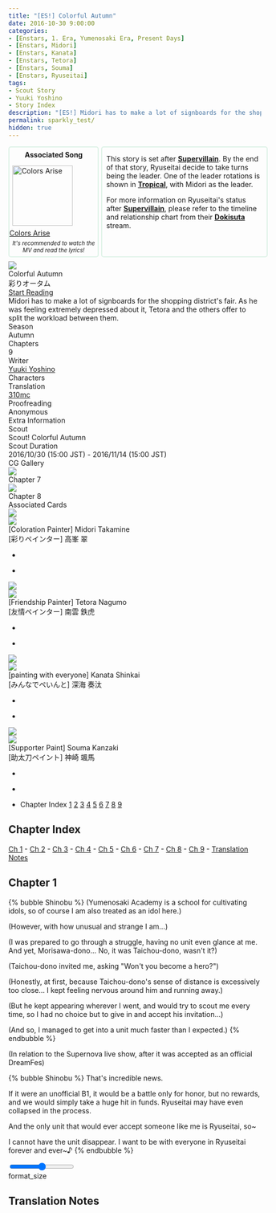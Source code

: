 ```yaml
---
title: "[ES!] Colorful Autumn"
date: 2016-10-30 9:00:00
categories:
- [Enstars, 1. Era, Yumenosaki Era, Present Days]
- [Enstars, Midori]
- [Enstars, Kanata]
- [Enstars, Tetora]
- [Enstars, Souma]
- [Enstars, Ryuseitai]
tags:
- Scout Story
- Yuuki Yoshino
- Story Index
description: "[ES!] Midori has to make a lot of signboards for the shopping district's fair. As he was feeling extremely depressed about it, Tetora and the others offer to split the workload between them."
permalink: sparkly_test/
hidden: true
---
```

<div class="preview-wrapper reverse" style="--storyColor:#5ac189;--storyColor-rgb:90,193,137;--storyColor-h:147.4;--storyColor-s:45.4%;--storyColor-l:55.5%;">
    <div class="grid-wrapper">
        <div class="preview-background" style="background-image: url('/img/es/scoutstory/colorfulautumn/midoribcgframe.jpg')"></div>
        <div class="preview-box">
            <div class="title-area">
                <div class="title-area__title">Colorful Autumn</div>
                <div class="title-area__subtitle">彩りオータム</div>
                <div class="title-area__start"><a href="/colorful_autumn#Chapter-1">Start Reading</a></div>
            </div>
            <div class="info-area">
                <div class="synopsis">
                    Midori has to make a lot of signboards for the shopping district's fair. As he was feeling extremely depressed about it, Tetora and the others offer to split the workload between them.
                </div>
                <div class="info">
                    <div class="info-item season">
                        <div class="label">
                            Season
                        </div>
                        <div class="value">
                            Autumn
                        </div>
                    </div>
                    <div class="info-item chapters">
                        <div class="label">
                            Chapters
                        </div>
                        <div class="value">
                            9
                        </div>
                    </div>
                    <div class="info-item writer">
                        <div class="label">
                            Writer
                        </div>
                        <div class="value">
                            <a href="/tags/Yuuki-Yoshino/">Yuuki Yoshino</a>
                        </div>
                    </div>
                    <div class="info-item characters">
                        <div class="label">
                            Characters
                        </div>
                        <div class="value">
                        <a href="/categories/Enstars/Midori" character="Midori"></a>
                        <a href="/categories/Enstars/Tetora" character="Tetora"></a>
                        <a href="/categories/Enstars/Kanata" character="Kanata"></a>
                        <a href="/categories/Enstars/Souma" character="Souma"></a>
                        </div>
                    </div>
                    <div class="info-item tl">
                        <div class="label">
                            Translation
                        </div>
                        <div class="value">
                            <a href="/about">310mc</a>
                        </div>
                    </div>
                    <div class="info-item pr">
                        <div class="label">
                            Proofreading
                        </div>
                        <div class="value">
                            Anonymous
                        </div>
                    </div>
                </div>
            </div>
        </div>
    </div>
</div>

<!-- more -->

<style>
.more-info {
    display: flex;
    width: 100%;
    margin-inline: auto;
    margin-bottom: 0.5rem;
}

.more-info .associated-song, .more-info .associated-story {
    border: 2px solid rgba(90, 193, 137, 0.2);
    border-radius: 5px;
}

.more-info .associated-song {
    min-width: 35%;
    width: 35%;
    margin-right: 0.3rem;
}

.more-info .associated-story {
    min-width: 65%;
    width: 65%;
}

.associated-song-label {
    font-weight: 700;
    padding: 0.4rem;
    text-align: center;
}

.more-info .song-info {
    display: flex;
    flex-wrap: wrap;
}

.more-info img {
    margin: 0.4rem;
    padding: 0;
    width: 120px;
}

.more-info .stories {
    grid-template-columns: max-content;
    justify-content: center;
    margin-bottom: 0;
}

.more-info .extra-text {
    font-size: 0.8em;
    font-style: italic;
    text-align: center;
    margin: 0.3rem;
    margin-bottom: 0.3rem;
}

.associated-story-info {
    margin-inline: 0.5rem;
}

.associated-story-info img {
    display: inline-block;
    width: 50px;
    vertical-align: bottom;
    margin: 0 0.3rem 0 0 !important;
    padding: 0;
}
</style>

<script src="https://kit.fontawesome.com/0993e30c04.js" crossorigin="anonymous"></script>

<div class="more-info">
    <div class="associated-song">
        <div class="associated-song-label">Associated Song</div>
        <div class="stories">
            <div class="story">
                <div class="thumbimage">
                    <img
                        src="https://f005.backblazeb2.com/file/reitoouji/ro_spEpfOH6759a5bc7.webp?timestamp=1733928382315"
                        alt="Colors Arise"
                    />
                </div>
                <a href="/colors_arise" class="storyName" target="_blank">
                    <span>Colors Arise</span>
                    <span class="read"></span>
                </a>
            </div>
        </div>
        <div class="extra-text">
            It's recommended to watch the MV and read the lyrics!
        </div>
    </div>
    <div class="associated-story">
        <div class="associated-story-info">
            <p>This story is set after <i class="fa-solid fa-star tetora"></i> <strong><a href="/supervillain" target="_blank">Supervillain</a></strong>. By the end of that story, Ryuseitai decide to take turns being the leader. One of the leader rotations is shown in <i class="fa-solid fa-star midori"></i> <strong><a href="/tropical" target="_blank">Tropical</a></strong>, with Midori as the leader.</p>
            <p>For more information on Ryuseitai's status after <i class="fa-solid fa-star tetora"></i> <strong><a href="/supervillain" target="_blank">Supervillain</a></strong>, please refer to the timeline and relationship chart from their <strong><a href="/dokisuta_ryuseitai" target="_blank">Dokisuta</a></strong> stream.</p>
        </div>
    </div>
</div>

<style>
    .preview-wrapper {
        display: none;
    }
    @media (max-width: 567px) {
        .post-block {
            padding: 5px 10px 8px !important;
        }
    }
</style>

<link rel="stylesheet" href="/cssfolder/removewidth.css">

<div class="story-wrapper" style="--storyColor:#5ac189;--storyColor-rgb:90,193,137;--storyColor-h:147.4;--storyColor-s:45.4%;--storyColor-l:55.5%;">
    <div class="grid-wrapper">
        <div class="story-background" style="background: top/cover url(/img/es/scoutstory/colorfulautumn/midoriorigcg.jpg)"></div>
        <div class="story-box">
            <div class="story-cover">
                <div><img src="/img/es/scoutstory/colorfulautumn/midoribcgframe.jpg"></div>
            </div>
            <div class="title-area">
                <div class="title-area__title">Colorful Autumn</div>
                <div class="title-area__subtitle">彩りオータム</div>
                <div class="title-area__start">
                    <a href="#Chapter-1">Start Reading</a>
                </div>
            </div>
            <div class="info-area">
                <div class="synopsis">
                    Midori has to make a lot of signboards for the shopping district's fair. As he was feeling extremely depressed about it, Tetora and the others offer to split the workload between them.
                </div>
                <div class="info">
                    <div class="info-item season">
                        <div class="label">
                            Season
                        </div>
                        <div class="value">
                            Autumn
                        </div>
                    </div>
                    <div class="info-item chapters">
                        <div class="label">
                            Chapters
                        </div>
                        <div class="value">
                            9
                        </div>
                    </div>
                    <div class="info-item writer">
                        <div class="label">
                            Writer
                        </div>
                        <div class="value">
                            <a href="/tags/Yuuki-Yoshino/">Yuuki Yoshino</a>
                        </div>
                    </div>
                    <div class="info-item characters">
                        <div class="label">
                            Characters
                        </div>
                        <div class="value">
                        <a href="/categories/Enstars/Midori" character="Midori"></a>
                        <a href="/categories/Enstars/Tetora" character="Tetora"></a>
                        <a href="/categories/Enstars/Kanata" character="Kanata"></a>
                        <a href="/categories/Enstars/Souma" character="Souma"></a>
                        </div>
                    </div>
                    <div class="info-item tl">
                        <div class="label">
                            Translation
                        </div>
                        <div class="value">
                          <a href="/about">310mc</a>
                        </div>
                    </div>
                    <div class="info-item pr">
                        <div class="label">
                            Proofreading
                        </div>
                        <div class="value">
                            Anonymous
                        </div>
                    </div>
                </div>
                <div class="extra-area">
                    <div class="tab-header">
                        <div class="tab-header__name">Extra Information</div>
                    </div>
                    <div class="tab-content">
                        <div class="tab-item">
                            <div class="label">
                                Scout
                            </div>
                            <div class="value">
                                Scout! Colorful Autumn
                            </div>
                        </div>
                        <div class="tab-item">
                            <div class="label">
                                Scout Duration
                            </div>
                            <div class="value">
                                2016/10/30 (15:00 JST) - 2016/11/14 (15:00 JST)
                            </div>
                        </div>
                    </div>
                </div>
                <div class="cg-gallery">
                    <div class="tab-header">
                        <div class="tab-header__name">CG Gallery</div>
                    </div>
                    <div class="tab-content">
                        <div class="gallery">
                            <div class="gallery-item">
                                <div class="image">
                                    <img src="/img/es/scoutstory/colorfulautumn/midoriorigcg.jpg">
                                </div>
                                <div class="caption">
                                    Chapter 7
                                </div>
                            </div>
                            <div class="gallery-item">
                                <div class="image">
                                    <img src="/img/es/scoutstory/colorfulautumn/tetoraorigcg.jpg">
                                </div>
                                <div class="caption">
                                    Chapter 8
                                </div>
                            </div>
                        </div>
                    </div>
                </div>
                <div class="story-cards">
                    <div class="tab-header">
                        <div class="tab-header__name">Associated Cards</div>
                    </div>
                    <div class="tab-content">
                        <div class="cards">
                            <div class="cards-item">
                                <div class="image">
                                    <div class="single unbloomed">
                                        <img src="/img/es/scoutstory/colorfulautumn/midoricard.jpg">
                                    </div>
                                    <div class="single bloomed">
                                        <img src="/img/es/scoutstory/colorfulautumn/midoribcard.jpg">
                                    </div>
                                    <div class="quotes__wrapper">
                                        <div class="quotes">
                                            <div class="unbloomed"><!--最高だよありがとう！	--></div>
                                            <div class="bloomed"><!--いい色に染まってきてる？--></div>
                                        </div>
                                    </div>
                                </div>
                                <div class="lightbox">
                                    <div class="card__name">[Coloration Painter] Midori Takamine</div>
                                    <div class="card__jp">[彩りペインター] 高峯 翠</div>
                                    <div class="skills">
                                        <ul>
                                            <li id="live">
                                                <div class="name"><!--秋色ペイント--></div>
                                                <div class="desc"></div>
                                            </li>
                                            <li id="lesson">
                                                <div class="name"><!--新手のゆるキャラ--></div>
                                                <div class="desc"></div>
                                            </li>
                                        </ul>
                                    </div>
                                </div>
                            </div>
                            <div class="cards-item">
                                <div class="image">
                                    <div class="single unbloomed">
                                        <img src="/img/es/scoutstory/colorfulautumn/tetoracard.jpg">
                                    </div>
                                    <div class="single bloomed">
                                        <img src="/img/es/scoutstory/colorfulautumn/tetorabcard.jpg">
                                    </div>
                                    <div class="quotes__wrapper">
                                        <div class="quotes">
                                            <div class="unbloomed"><!--イラストって難しいッスね…--></div>
                                            <div class="bloomed"><!--派手に豪快に暴れるッス！--></div>
                                        </div>
                                    </div>
                                </div>
                                <div class="lightbox">
                                    <div class="card__name">[Friendship Painter] Tetora Nagumo</div>
                                    <div class="card__jp">[友情ペインター] 南雲 鉄虎</div>
                                    <div class="skills">
                                        <ul>
                                            <li id="live">
                                                <div class="name"><!--豪快ペイント--></div>
                                                <div class="desc"></div>
                                            </li>
                                            <li id="lesson">
                                                <div class="name"><!--造形センス--></div>
                                                <div class="desc"></div>
                                            </li>
                                        </ul>
                                    </div>
                                </div>
                            </div>
                            <div class="cards-item">
                                <div class="image">
                                    <div class="single unbloomed">
                                        <img src="/img/es/scoutstory/colorfulautumn/kanatacard.jpg">
                                    </div>
                                    <div class="single bloomed">
                                        <img src="/img/es/scoutstory/colorfulautumn/kanatabcard.jpg">
                                    </div>
                                    <div class="quotes__wrapper">
                                        <div class="quotes">
                                            <div class="unbloomed"><!--かんばんとんとん……♪--></div>
                                            <div class="bloomed"><!--あおいいろはうみのいろ…♪--></div>
                                        </div>
                                    </div>
                                </div>
                                <div class="lightbox">
                                    <div class="card__name">[painting with everyone] Kanata Shinkai</div>
                                    <div class="card__jp">[みんなでぺいんと] 深海 奏汰</div>
                                    <div class="skills">
                                        <ul>
                                            <li id="live">
                                                <div class="name"><!--ゆるゆるぺいんと--></div>
                                                <div class="desc"></div>
                                            </li>
                                            <li id="lesson">
                                                <div class="name"><!--かわいい『え』--></div>
                                                <div class="desc"></div>
                                            </li>
                                        </ul>
                                    </div>
                                </div>
                            </div>
                            <div class="cards-item">
                                <div class="image">
                                    <div class="single unbloomed">
                                        <img src="/img/es/scoutstory/colorfulautumn/soumacard.jpg">
                                    </div>
                                    <div class="single bloomed">
                                        <img src="/img/es/scoutstory/colorfulautumn/soumabcard.jpg">
                                    </div>
                                    <div class="quotes__wrapper">
                                        <div class="quotes">
                                            <div class="unbloomed"><!--手伝いなら任せよ！--></div>
                                            <div class="bloomed"><!--絵は繊細で奥深いであるな♪--></div>
                                        </div>
                                    </div>
                                </div>
                                <div class="lightbox">
                                    <div class="card__name">[Supporter Paint] Souma Kanzaki</div>
                                    <div class="card__jp">[助太刀ペイント] 神崎 颯馬</div>
                                    <div class="skills">
                                        <ul>
                                            <li id="live">
                                                <div class="name"><!--流麗ペイント--></div>
                                                <div class="desc"></div>
                                            </li>
                                            <li id="lesson">
                                                <div class="name"><!--部長の呼び出し--></div>
                                                <div class="desc"></div>
                                            </li>
                                        </ul>
                                    </div>
                                </div>
                            </div>
                        </div>
                    </div>
                </div>
            </div>
            <div class="chapter-area">
                <div class="chapters">
                    <ul>
                        <li>
                            <span>Chapter Index</span>
                            <a href="#Chapter-1" id="">1</a>
                            <a href="#Chapter-2" id="">2</a>
                            <a href="#Chapter-3" id="">3</a>
                            <a href="#Chapter-4" id="">4</a>
                            <a href="#Chapter-5" id="">5</a>
                            <a href="#Chapter-6" id="">6</a>
                            <a href="#Chapter-7" id="">7</a>
                            <a href="#Chapter-8" id="">8</a>
                            <a href="#Chapter-9" id="">9</a>
                        </li>
                    </ul>
                </div>
            </div>
        </div>
    </div>
</div>

## Chapter Index
<a href="#Chapter-1">Ch 1</a> - <a href="#Chapter-2">Ch 2</a> - <a href="#Chapter-3">Ch 3</a> - <a href="#Chapter-4">Ch 4</a> - <a href="#Chapter-5">Ch 5</a> - <a href="#Chapter-6">Ch 6</a> - <a href="#Chapter-7">Ch 7</a> - <a href="#Chapter-8">Ch 8</a> - <a href="#Chapter-9">Ch 9</a> - <a href="#Translation-Notes">Translation Notes</a>


## Chapter 1

{% bubble Shinobu %}
(Yumenosaki Academy is a school for cultivating idols, so of course I am also treated as an idol here.)

(However, with how unusual and strange I am...)

(I was prepared to go through a struggle, having no unit even glance at me. And yet, Morisawa-dono... No, it was Taichou-dono, wasn't it?)

(Taichou-dono invited me, asking "Won't you become a hero?")

(Honestly, at first, because Taichou-dono's sense of distance is excessively too close... I kept feeling nervous around him and running away.)

(But he kept appearing wherever I went, and would try to scout me every time, so I had no choice but to give in and accept his invitation...) 

(And so, I managed to get into a unit much faster than I expected.)
{% endbubble %}

(In relation to the Supernova live show, after it was accepted as an official DreamFes)

{% bubble Shinobu %}
That's incredible news.

If it were an unofficial B1, it would be a battle only for honor, but no rewards, and we would simply take a huge hit in funds. Ryuseitai may have even collapsed in the process.

And the only unit that would ever accept someone like me is Ryuseitai, so~

I cannot have the unit disappear. I want to be with everyone in Ryuseitai forever and ever~♪
{% endbubble %}

<div class="navigation2">
    <div class="toolbar-wrapper">
        <div class="slider-container">
            <input type="range" min="1" max="5" value="3" class="slider">
        </div>
        <div class="toolbar">
            <a target="_blank" href="/translations/#Index" class="home-button" title="Translations Masterlist"><i class="fa fa-home"></i></a>
            <div class="toolbar__section">
                <a id="sliderDrop">
                    <span class="material-icons-round" title="Text Size">format_size</span>
                </a>
            </div>
            <a href="#top" class="top-arrow" title="Back to Top"><i class="fa fa-arrow-up"></i></a>
        </div>
    </div>
</div>

## Translation Notes
